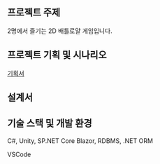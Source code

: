 ## 프로젝트 주제
2명에서 즐기는 2D 배틀로얄 게임입니다.

## 프로젝트 기획 및 시나리오
[기획서](https://www.notion.so/josephcha/2D-MMORPG-096c5bbe9ab04b899bebc1ec25401357)

## 설계서

## 기술 스택 및 개발 환경
C#, Unity, SP.NET Core Blazor, RDBMS, .NET ORM

VSCode 
